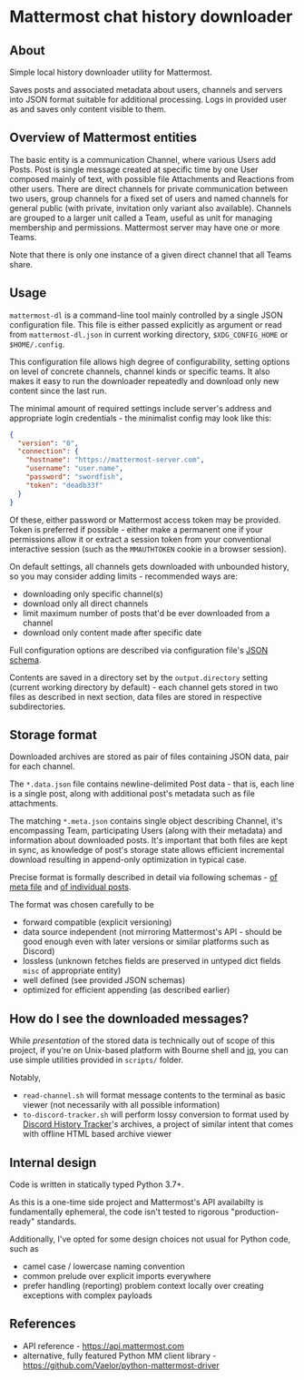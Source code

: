 # Mattermost chat history downloader

## About

Simple local history downloader utility for Mattermost.

Saves posts and associated metadata about users, channels and servers into JSON format suitable for additional processing.
Logs in provided user as and saves only content visible to them.

## Overview of Mattermost entities

The basic entity is a communication Channel, where various Users add Posts. Post is single message created at specific time by one User composed mainly of text, with possible file Attachments and Reactions from other users. There are direct channels for private communication between two users, group channels for a fixed set of users and named channels for general public (with private, invitation only variant also available). Channels are grouped to a larger unit called a Team, useful as unit for managing membership and permissions. Mattermost server may have one or more Teams.

Note that there is only one instance of a given direct channel that all Teams share.

## Usage

`mattermost-dl` is a command-line tool mainly controlled by a single JSON configuration file.
This file is either passed explicitly as argument or read from `mattermost-dl.json` in current working directory, `$XDG_CONFIG_HOME` or `$HOME/.config`.

This configuration file allows high degree of configurability, setting options on level of concrete channels, channel kinds or specific teams. It also makes it easy to run the downloader repeatedly and download only new content since the last run.

The minimal amount of required settings include server's address and appropriate login credentials - the minimalist config may look like this:

```json
{
  "version": "0",
  "connection": {
    "hostname": "https://mattermost-server.com",
    "username": "user.name",
    "password": "swordfish",
    "token": "deadb33f"
  }
}
```

Of these, either password or Mattermost access token may be provided. Token is preferred if possible - either make a permanent one if your permissions allow it or extract a session token from your conventional interactive session (such as the `MMAUTHTOKEN` cookie in a browser session).

On default settings, all channels gets downloaded with unbounded history, so you may consider adding limits - recommended ways are:

- downloading only specific channel(s)
- download only all direct channels
- limit maximum number of posts that'd be ever downloaded from a channel
- download only content made after specific date

Full configuration options are described via configuration file's [JSON schema](mattermost_dl/config.schema.json).

Contents are saved in a directory set by the `output.directory` setting (current working directory by default) - each channel gets stored in two files as described in next section, data files are stored in respective subdirectories.

## Storage format

Downloaded archives are stored as pair of files containing JSON data, pair for each channel.

The `*.data.json` file contains newline-delimited Post data - that is, each line is a single post, along with additional post's metadata such as file attachments.

The matching `*.meta.json` contains single object describing Channel, it's encompassing Team, participating Users (along with their metadata) and information about downloaded posts. It's important that both files are kept in sync, as knowledge of post's storage state allows efficient incremental download resulting in append-only optimization in typical case.

Precise format is formally described in detail via following schemas - [of meta file](mattermost_dl/header.schema.json) and [of individual posts](mattermost_dl/post.schema.json).

The format was chosen carefully to be

- forward compatible (explicit versioning)
- data source independent (not mirroring Mattermost's API - should be good enough even with later versions or similar platforms such as Discord)
- lossless (unknown fetches fields are preserved in untyped dict fields `misc` of appropriate entity)
- well defined (see provided JSON schemas)
- optimized for efficient appending (as described earlier)

## How do I see the downloaded messages?

While _presentation_ of the stored data is technically out of scope of this project,
if you're on Unix-based platform with Bourne shell and [jq](https://github.com/stedolan/jq), you can use simple utilities provided in `scripts/` folder.

Notably,

- `read-channel.sh` will format message contents to the terminal as basic viewer (not necessarily with all possible information)
- `to-discord-tracker.sh` will perform lossy conversion to format used by [Discord History Tracker](https://github.com/chylex/Discord-History-Tracker)'s archives, a project of similar intent that comes with offline HTML based archive viewer

## Internal design

Code is written in statically typed Python 3.7+.

As this is a one-time side project and Mattermost's API availabilty is fundamentally ephemeral, the code isn't tested to rigorous "production-ready" standards.

Additionally, I've opted for some design choices not usual for Python code, such as

- camel case / lowercase naming convention
- common prelude over explicit imports everywhere
- prefer handling (reporting) problem context locally over creating exceptions with complex payloads

## References

- API reference - <https://api.mattermost.com>
- alternative, fully featured Python MM client library - <https://github.com/Vaelor/python-mattermost-driver>
